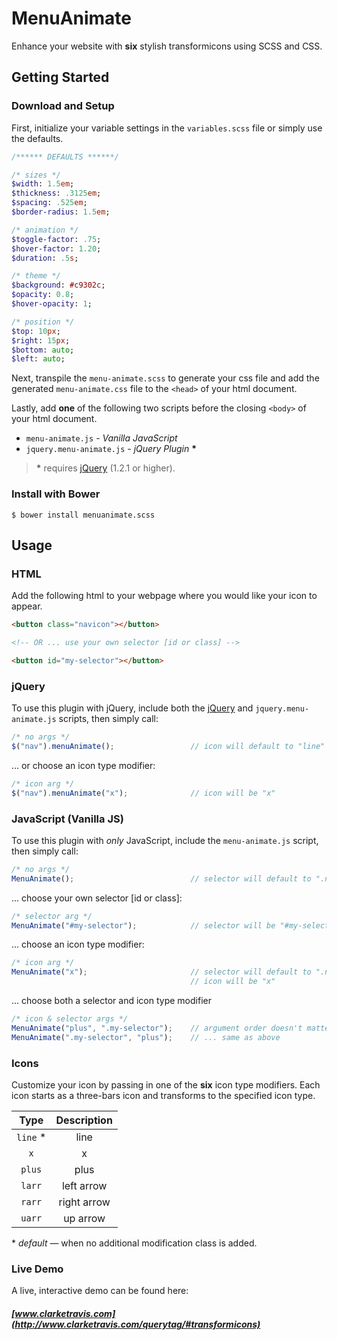 # MenuAnimate
Enhance your website with **six** stylish transformicons using SCSS and CSS.

## Getting Started

### Download and Setup
First, initialize your variable settings in the `variables.scss` file or simply use the defaults.

```sass
/****** DEFAULTS ******/

/* sizes */
$width: 1.5em;
$thickness: .3125em;
$spacing: .525em;
$border-radius: 1.5em;

/* animation */
$toggle-factor: .75;
$hover-factor: 1.20;
$duration: .5s;

/* theme */
$background: #c9302c;
$opacity: 0.8;
$hover-opacity: 1;

/* position */
$top: 10px;
$right: 15px;
$bottom: auto;
$left: auto;
```
Next, transpile the `menu-animate.scss` to generate your css file and add the generated `menu-animate.css` file to the `<head>` of your html document.

Lastly, add **one** of the following two scripts before the closing `<body>` of your html document.
* `menu-animate.js` - *Vanilla JavaScript* 
* `jquery.menu-animate.js` - *jQuery Plugin* __\*__

> __\*__ requires [jQuery](https://jquery.com/) (1.2.1 or higher).

### Install with Bower
```shell
$ bower install menuanimate.scss
```

## Usage

### HTML
Add the following html to your webpage where you would like your icon to appear.

```html
<button class="navicon"></button>

<!-- OR ... use your own selector [id or class] -->

<button id="my-selector"></button>

```

### jQuery
To use this plugin with jQuery, include both the [jQuery](https://jquery.com/) and `jquery.menu-animate.js` scripts, then simply call:

```js
/* no args */
$("nav").menuAnimate();                 // icon will default to "line"
```

... or choose an icon type modifier:
```js
/* icon arg */
$("nav").menuAnimate("x");              // icon will be "x"
```

### JavaScript (Vanilla JS)

To use this plugin with *only* JavaScript, include the `menu-animate.js` script, then simply call:
```js
/* no args */
MenuAnimate();                          // selector will default to ".navicon"
```

... choose your own selector [id or class]:
```js
/* selector arg */
MenuAnimate("#my-selector");            // selector will be "#my-selector"
```

... choose an icon type modifier:
```js
/* icon arg */
MenuAnimate("x");                       // selector will default to ".navicon"
                                        // icon will be "x"
```

... choose both a selector and icon type modifier
```js                                               
/* icon & selector args */
MenuAnimate("plus", ".my-selector");    // argument order doesn't matter
MenuAnimate(".my-selector", "plus");    // ... same as above
```

### Icons

Customize your icon by passing in one of the **six** icon type modifiers. Each icon starts as a three-bars icon and transforms to the specified icon type. 

|   Type   | Description |
| :------: |   :------:  |
| `line` * |    line     |
|   `x`    |      x      |
| `plus`   |     plus    |
| `larr`   | left arrow  |
| `rarr`   | right arrow |
| `uarr`   |   up arrow  |

*&nbsp;_default_ &mdash; when no additional modification class is added.

### Live Demo 
A live, interactive demo can be found here:
##### [www.clarketravis.com](http://www.clarketravis.com/querytag/#transformicons)


